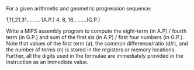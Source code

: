 For a given arithmetic and geometric progression sequence:

1,11,21,31,........ (A.P.)
4, 8, 16,........(G.P.)

Write a MIPS assembly program to compute the eight-term (in A.P) / fourth term (in G.P.) and sum of the first six (in A.P) / first four numbers (in G.P.). Note that values of
the first term (a), the common difference/ratio (d/r), and the number of terms
(n) is stored in the registers or memory locations. Further, all the digits used in the formulae are immediately
provided in the instruction as an immediate value.